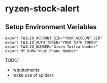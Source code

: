 # ryzen-stock-alert

## Setup Environment Variables

```
export TWILIO_ACCOUNT_SID="YOUR_ACCOUNT_SID"
export TWILIO_AUTH_TOKEN="YOUR AUTH TOKEN"
export TWILIO_NUMBER="Given Twilio Number"
export MY_NUM="Your Phone Number"
```
TODO: 
- requirements
- make use of spiders
